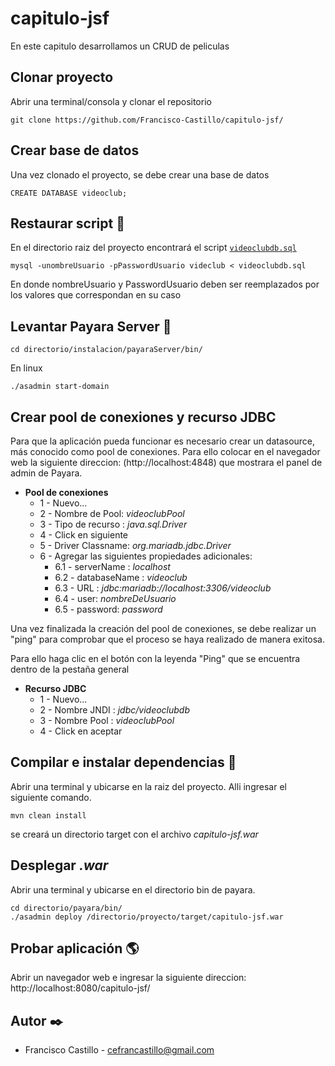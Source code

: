 # capitulo-jsf

En este capitulo desarrollamos un CRUD de peliculas

## Clonar proyecto

Abrir una terminal/consola y clonar el repositorio

```
git clone https://github.com/Francisco-Castillo/capitulo-jsf/
```
## Crear base de datos

Una vez clonado el proyecto, se debe crear una base de datos

```
CREATE DATABASE videoclub;
```

## Restaurar script :scroll:

En el directorio raiz del proyecto encontrará el script [`videoclubdb.sql`](capitulo-jsf/videoclubdb.sql)

```
mysql -unombreUsuario -pPasswordUsuario videclub < videoclubdb.sql
```
En donde nombreUsuario y PasswordUsuario deben ser reemplazados por los valores que correspondan en su caso

## Levantar Payara Server :rocket:

```
cd directorio/instalacion/payaraServer/bin/
```
En linux

```
./asadmin start-domain
```
## Crear pool de conexiones y recurso JDBC
Para que la aplicación pueda funcionar es necesario crear un datasource, más conocido como pool de conexiones. Para ello colocar en el navegador web la siguiente direccion: (http://localhost:4848) que mostrara el panel de admin de Payara.

* **Pool de conexiones**
  * 1 - Nuevo...
  * 2 - Nombre de Pool: *videoclubPool*
  * 3 - Tipo de recurso : *java.sql.Driver*
  * 4 - Click en siguiente
  * 5 - Driver Classname:  *org.mariadb.jdbc.Driver*
  * 6 - Agregar las siguientes propiedades adicionales: 
    * 6.1 - serverName : *localhost*
    * 6.2 - databaseName : *videoclub*
    * 6.3 - URL : *jdbc:mariadb://localhost:3306/videoclub*
    * 6.4 - user: *nombreDeUsuario*
    * 6.5 - password: *password*
    
Una vez finalizada la creación del pool de conexiones, se debe realizar un "ping" para comprobar que el proceso se haya realizado de manera exitosa.

Para ello haga clic en el botón con la leyenda "Ping" que se encuentra dentro de la pestaña general 
    
* **Recurso JDBC**
  * 1 - Nuevo...
  * 2 - Nombre JNDI : *jdbc/videoclubdb*
  * 3 - Nombre Pool : *videoclubPool*
  * 4 - Click en aceptar
  
## Compilar e instalar dependencias :wrench:

Abrir una terminal y ubicarse en la raiz del proyecto. Alli ingresar el siguiente comando.

```
mvn clean install
```
se creará un directorio target con el archivo *capitulo-jsf.war*
  
## Desplegar *.war*
Abrir una terminal y ubicarse en el directorio bin de payara.
```
cd directorio/payara/bin/
./asadmin deploy /directorio/proyecto/target/capitulo-jsf.war
```
## Probar aplicación :earth_americas:
Abrir un navegador web e ingresar la siguiente direccion: http://localhost:8080/capitulo-jsf/

## Autor :black_nib:
- Francisco Castillo - cefrancastillo@gmail.com
